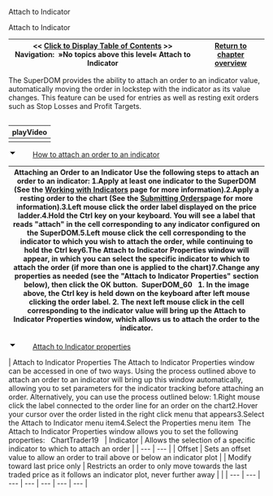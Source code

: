 ﻿
Attach to Indicator

Attach to Indicator

| << [Click to Display Table of Contents](properties3_2_2.md) >> **Navigation:**   »No topics above this level«   Attach to Indicator | [Return to chapter overview](sharpdx_directwrite_textlayout-1.md) |
| --- | --- |
The SuperDOM provides the ability to attach an order to an indicator value, automatically moving the order in lockstep with the indicator as its value changes. This feature can be used for entries as well as resting exit orders such as Stop Losses and Profit Targets.
## 

| playVideo |
| --- |
|  |
![tog_minus](tog_minus-1.gif)        [How to attach an order to an indicator](javascript:HMToggle('toggle','HowToAttachAnOrderToAnIndicator','HowToAttachAnOrderToAnIndicator_ICON'))

| Attaching an Order to an Indicator Use the following steps to attach an order to an indicator: 1.Apply at least one indicator to the SuperDOM (See the [Working with Indicators](working_with_indicators_superdom-1.md) page for more information).2.Apply a resting order to the chart (See the [Submitting Orders](submitting_orders_superdom-1.md)page for more information).3.Left mouse click the order label displayed on the price ladder.4.Hold the Ctrl key on your keyboard. You will see a label that reads "attach" in the cell corresponding to any indicator configured on the SuperDOM.5.Left mouse click the cell corresponding to the indicator to which you wish to attach the order, while continuing to hold the Ctrl key6.The Attach to Indicator Properties window will appear, in which you can select the specific indicator to which to attach the order (if more than one is applied to the chart)7.Change any properties as needed (see the "Attach to Indicator Properties" section below), then click the OK button.  SuperDOM_60   1. In the image above, the Ctrl key is held down on the keyboard after left mouse clicking the order label.  2. The next left mouse click in the cell corresponding to the indicator value will bring up the Attach to Indicator Properties window, which allows us to attach the order to the indicator. |
| --- |
![tog_minus](tog_minus-1.gif)        [Attach to Indicator properties](javascript:HMToggle('toggle','AttachToIndicatorProperties','AttachToIndicatorProperties_ICON'))

| Attach to Indicator Properties The Attach to Indicator Properties window can be accessed in one of two ways. Using the process outlined above to attach an order to an indicator will bring up this window automatically, allowing you to set parameters for the indicator tracking before attaching an order. Alternatively, you can use the process outlined below: 1.Right mouse click the label connected to the order line for an order on the chart2.Hover your cursor over the order listed in the right click menu that appears3.Select the Attach to Indicator menu item4.Select the Properties menu item  The Attach to Indicator Properties window allows you to set the following properties:   ChartTrader19     | Indicator | Allows the selection of a specific indicator to which to attach an order | | --- | --- | | Offset | Sets an offset value to allow an order to trail above or below an indicator plot | | Modify toward last price only | Restricts an order to only move towards the last traded price as it follows an indicator plot, never further away | |
| --- | --- | --- | --- | --- | --- | --- |

